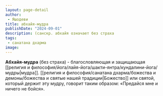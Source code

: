 ```yaml
---
layout: page-detail
author:
 - Яшодеви
title: абхайя-мудра
publishDate: "2024-09-01"
description: (санскр. абхайя означает без страха
tags:
 - санатана дхарма
image: 
---
```

**Абхайя-мудра** (без страха) - благословляющая и защищающая [[религия и философия/йога/лайя-йога/шакти-янтра/кундалини-йога/мудры|мудра]]. [[религия и философия/санатана дхарма/божества и демоны/божества и святые нашей традиции|Божество]] или святой, который держит эту мудру, говорит таким образом: «Предайся мне и ничего не бойся».

